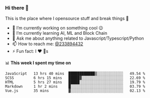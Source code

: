 ### Hi there 👋

<!--
**a233894432/a233894432** is a ✨ _special_ ✨ repository because its `README.md` (this file) appears on your GitHub profile.

Here are some ideas to get you started:

- 🔭 I’m currently working on ...
- 🌱 I’m currently learning ...
- 👯 I’m looking to collaborate on ...
- 🤔 I’m looking for help with ...
- 💬 Ask me about ...
- 📫 How to reach me: ...
- 😄 Pronouns: ...
- ⚡ Fun fact: ...
-->
 
 
This is the place where I opensource stuff and break things :rofl:

- 🔭 I’m currently working on something cool :wink:
- 🌱 I’m currently learning AI, ML and Block Chain
- 💬 Ask me about anything related to Javascript/Typescript/Python
- 📫 How to reach me: [@233894432](https://twitter.com/233894432)
- ⚡ Fun fact: I :heart: :dog:s

📊 **This week I spent my time on**
<!--START_SECTION:waka-->
```text
JavaScript   13 hrs 40 mins  ████████████▒░░░░░░░░░░░░   49.54 % 
SCSS         6 hrs 15 mins   █████▓░░░░░░░░░░░░░░░░░░░   22.69 % 
HTML         5 hrs 27 mins   █████░░░░░░░░░░░░░░░░░░░░   19.79 % 
Markdown     1 hr 2 mins     █░░░░░░░░░░░░░░░░░░░░░░░░   03.79 % 
Vue.js       35 mins         ▓░░░░░░░░░░░░░░░░░░░░░░░░   02.13 % 
```
<!--END_SECTION:waka-->
